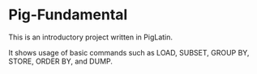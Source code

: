 # Pig-Fundamental
 This is an introductory project written in PigLatin.
 
 It shows usage of basic commands such as LOAD, SUBSET, GROUP BY, STORE, ORDER BY, and DUMP.
